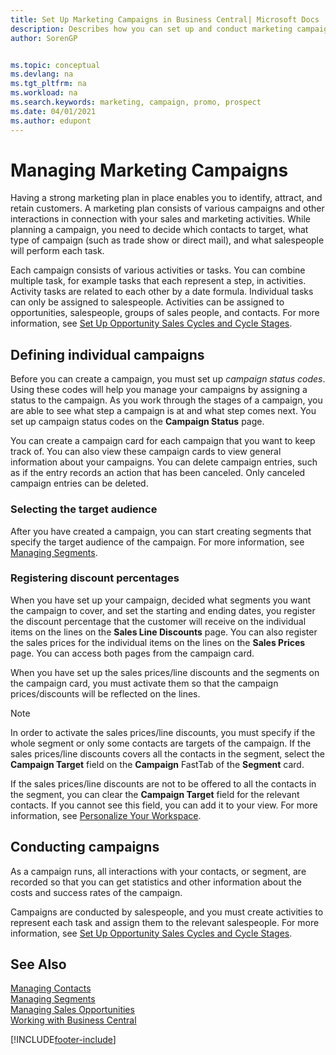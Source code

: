 ```yaml
---
title: Set Up Marketing Campaigns in Business Central| Microsoft Docs
description: Describes how you can set up and conduct marketing campaigns in Business Central to help you identify and attract prospects and retain customers.
author: SorenGP


ms.topic: conceptual
ms.devlang: na
ms.tgt_pltfrm: na
ms.workload: na
ms.search.keywords: marketing, campaign, promo, prospect
ms.date: 04/01/2021
ms.author: edupont
---
```

# Managing Marketing Campaigns
Having a strong marketing plan in place enables you to identify, attract, and retain customers. A marketing plan consists of various campaigns and other interactions in connection with your sales and marketing activities. While planning a campaign, you need to decide which contacts to target, what type of campaign (such as trade show or direct mail), and what salespeople will perform each task.

Each campaign consists of various activities or tasks. You can combine multiple task, for example tasks that each represent a step, in activities. Activity tasks are related to each other by a date formula. Individual tasks can only be assigned to salespeople. Activities can be assigned to opportunities, salespeople, groups of sales people, and contacts. For more information, see [Set Up Opportunity Sales Cycles and Cycle Stages](marketing-how-setup-opportunity-sales-cycles-stages.md).

## Defining individual campaigns
Before you can create a campaign, you must set up *campaign status codes*. Using these codes will help you manage your campaigns by assigning a status to the campaign. As you work through the stages of a campaign, you are able to see what step a campaign is at and what step comes next. You set up campaign status codes on the **Campaign Status** page.

You can create a campaign card for each campaign that you want to keep track of. You can also view these campaign cards to view general information about your campaigns.
You can delete campaign entries, such as if the entry records an action that has been canceled. Only canceled campaign entries can be deleted.

### Selecting the target audience
After you have created a campaign, you can start creating segments that specify the target audience of the campaign. For more information, see [Managing Segments](marketing-segments.md).

### Registering discount percentages
When you have set up your campaign, decided what segments you want the campaign to cover, and set the starting and ending dates, you register the discount percentage that the customer will receive on the individual items on the lines on the **Sales Line Discounts** page. You can also register the sales prices for the individual items on the lines on the **Sales Prices** page. You can access both pages from the campaign card.

 When you have set up the sales prices/line discounts and the segments on the campaign card, you must activate them so that the campaign prices/discounts will be reflected on the lines.

> [!NOTE]  
>   In order to activate the sales prices/line discounts, you must specify if the whole segment or only some contacts are targets of the campaign. If the sales prices/line discounts covers all the contacts in the segment, select the **Campaign Target** field on the **Campaign** FastTab of the **Segment** card.

If the sales prices/line discounts are not to be offered to all the contacts in the segment, you can clear the **Campaign Target** field for the relevant contacts. If you cannot see this field, you can add it to your view. For more information, see [Personalize Your Workspace](ui-personalization-user.md).

## Conducting campaigns
As a campaign runs, all interactions with your contacts, or segment, are recorded so that you can get statistics and other information about the costs and success rates of the campaign.

Campaigns are conducted by salespeople, and you must create activities to represent each task and assign them to the relevant salespeople. For more information, see [Set Up Opportunity Sales Cycles and Cycle Stages](marketing-how-setup-opportunity-sales-cycles-stages.md).

## See Also
[Managing Contacts](marketing-contacts.md)  
[Managing Segments](marketing-segments.md)  
[Managing Sales Opportunities](marketing-manage-sales-opportunities.md)  
[Working with Business Central](ui-work-product.md)  


[!INCLUDE[footer-include](includes/footer-banner.md)]